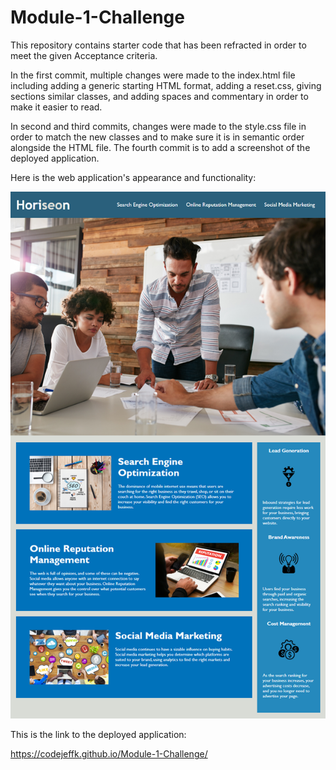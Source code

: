 # Module-1-Challenge

This repository contains starter code that has been refracted in order to meet the given Acceptance criteria.

In the first commit, multiple changes were made to the index.html file including adding a generic starting HTML format,
adding a reset.css, giving sections similar classes, and adding spaces and commentary in order to make it easier to read.

In second and third commits, changes were made to the style.css file in order to match the new classes and to make sure
it is in semantic order alongside the HTML file. The fourth commit is to add a screenshot of the deployed application.



Here is the web application's appearance and functionality:

![Horiseon](./assets/Horiseon.png)





This is the link to the deployed application:

https://codejeffk.github.io/Module-1-Challenge/
